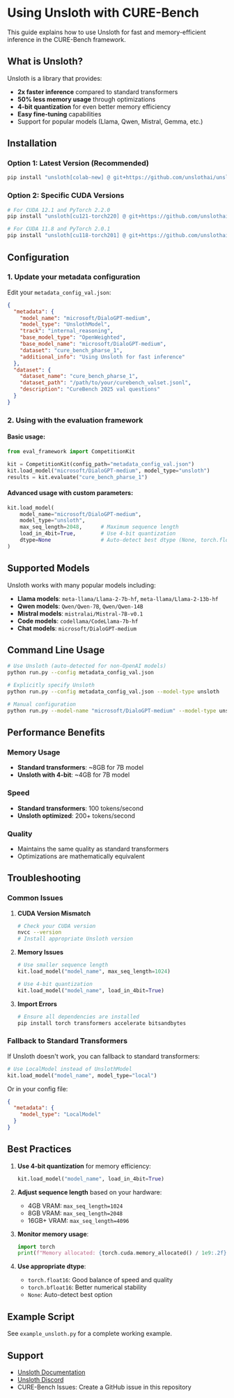 # Using Unsloth with CURE-Bench

This guide explains how to use Unsloth for fast and memory-efficient inference in the CURE-Bench framework.

## What is Unsloth?

Unsloth is a library that provides:
- **2x faster inference** compared to standard transformers
- **50% less memory usage** through optimizations
- **4-bit quantization** for even better memory efficiency
- **Easy fine-tuning** capabilities
- Support for popular models (Llama, Qwen, Mistral, Gemma, etc.)

## Installation

### Option 1: Latest Version (Recommended)
```bash
pip install "unsloth[colab-new] @ git+https://github.com/unslothai/unsloth.git"
```

### Option 2: Specific CUDA Versions
```bash
# For CUDA 12.1 and PyTorch 2.2.0
pip install "unsloth[cu121-torch220] @ git+https://github.com/unslothai/unsloth.git"

# For CUDA 11.8 and PyTorch 2.0.1
pip install "unsloth[cu118-torch201] @ git+https://github.com/unslothai/unsloth.git"
```

## Configuration

### 1. Update your metadata configuration
Edit your `metadata_config_val.json`:

```json
{
  "metadata": {
    "model_name": "microsoft/DialoGPT-medium",
    "model_type": "UnslothModel",
    "track": "internal_reasoning",
    "base_model_type": "OpenWeighted",
    "base_model_name": "microsoft/DialoGPT-medium",
    "dataset": "cure_bench_pharse_1",
    "additional_info": "Using Unsloth for fast inference"
  },
  "dataset": {
    "dataset_name": "cure_bench_pharse_1",
    "dataset_path": "/path/to/your/curebench_valset.jsonl",
    "description": "CureBench 2025 val questions"
  }
}
```

### 2. Using with the evaluation framework

#### Basic usage:
```python
from eval_framework import CompetitionKit

kit = CompetitionKit(config_path="metadata_config_val.json")
kit.load_model("microsoft/DialoGPT-medium", model_type="unsloth")
results = kit.evaluate("cure_bench_pharse_1")
```

#### Advanced usage with custom parameters:
```python
kit.load_model(
    model_name="microsoft/DialoGPT-medium",
    model_type="unsloth",
    max_seq_length=2048,      # Maximum sequence length
    load_in_4bit=True,        # Use 4-bit quantization
    dtype=None                # Auto-detect best dtype (None, torch.float16, torch.bfloat16)
)
```

## Supported Models

Unsloth works with many popular models including:
- **Llama models**: `meta-llama/Llama-2-7b-hf`, `meta-llama/Llama-2-13b-hf`
- **Qwen models**: `Qwen/Qwen-7B`, `Qwen/Qwen-14B`
- **Mistral models**: `mistralai/Mistral-7B-v0.1`
- **Code models**: `codellama/CodeLlama-7b-hf`
- **Chat models**: `microsoft/DialoGPT-medium`

## Command Line Usage

```bash
# Use Unsloth (auto-detected for non-OpenAI models)
python run.py --config metadata_config_val.json

# Explicitly specify Unsloth
python run.py --config metadata_config_val.json --model-type unsloth

# Manual configuration
python run.py --model-name "microsoft/DialoGPT-medium" --model-type unsloth --track internal_reasoning
```

## Performance Benefits

### Memory Usage
- **Standard transformers**: ~8GB for 7B model
- **Unsloth with 4-bit**: ~4GB for 7B model

### Speed
- **Standard transformers**: 100 tokens/second
- **Unsloth optimized**: 200+ tokens/second

### Quality
- Maintains the same quality as standard transformers
- Optimizations are mathematically equivalent

## Troubleshooting

### Common Issues

1. **CUDA Version Mismatch**
   ```bash
   # Check your CUDA version
   nvcc --version
   # Install appropriate Unsloth version
   ```

2. **Memory Issues**
   ```python
   # Use smaller sequence length
   kit.load_model("model_name", max_seq_length=1024)
   
   # Use 4-bit quantization
   kit.load_model("model_name", load_in_4bit=True)
   ```

3. **Import Errors**
   ```bash
   # Ensure all dependencies are installed
   pip install torch transformers accelerate bitsandbytes
   ```

### Fallback to Standard Transformers
If Unsloth doesn't work, you can fallback to standard transformers:

```python
# Use LocalModel instead of UnslothModel
kit.load_model("model_name", model_type="local")
```

Or in your config file:
```json
{
  "metadata": {
    "model_type": "LocalModel"
  }
}
```

## Best Practices

1. **Use 4-bit quantization** for memory efficiency:
   ```python
   kit.load_model("model_name", load_in_4bit=True)
   ```

2. **Adjust sequence length** based on your hardware:
   - 4GB VRAM: `max_seq_length=1024`
   - 8GB VRAM: `max_seq_length=2048`
   - 16GB+ VRAM: `max_seq_length=4096`

3. **Monitor memory usage**:
   ```python
   import torch
   print(f"Memory allocated: {torch.cuda.memory_allocated() / 1e9:.2f} GB")
   ```

4. **Use appropriate dtype**:
   - `torch.float16`: Good balance of speed and quality
   - `torch.bfloat16`: Better numerical stability
   - `None`: Auto-detect best option

## Example Script

See `example_unsloth.py` for a complete working example.

## Support

- [Unsloth Documentation](https://github.com/unslothai/unsloth)
- [Unsloth Discord](https://discord.gg/unsloth)
- CURE-Bench Issues: Create a GitHub issue in this repository
